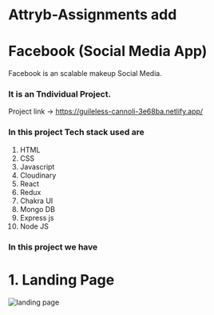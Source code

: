# Attryb-Assignments add

# Facebook (Social Media App)
Facebook is an scalable makeup Social Media.


### It is an Tndividual Project.

Project link -> https://guileless-cannoli-3e68ba.netlify.app/

### In this project Tech stack used are

1. HTML
2. CSS
3. Javascript
4. Cloudinary
5. React
6. Redux
8. Chakra UI
9. Mongo DB
10. Express js
11. Node JS

### In this project we have

# 1. Landing Page

![landing page](http://res.cloudinary.com/dd9cmhunr/image/upload/v1681583605/Screenshot_535_cubpjr.png)